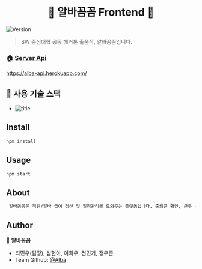 <h1 align="center">👋 알바꼼꼼 Frontend 👋</h1>
<p>
  <img alt="Version" src="https://img.shields.io/badge/version-0.1.0-blue.svg?cacheSeconds=2592000" />
</p>

> SW 중심대학 공동 해커톤 출품작, 알바꼼꼼입니다.

### 🏠 [Server Api]()

https://alba-api.herokuapp.com/

## 🐶 사용 기술 스택

-   ![title](https://img.shields.io/badge/-React-00CAFF?&logo=React&logoColor=white)

## Install

```sh
npm install
```

## Usage

```sh
npm start
```

## About

```sh
 알바꼼꼼은 직원/알바 급여 정산 및 일정관리를 도와주는 플랫폼입니다. 출퇴근 확인, 근무 시간 조정, 매장 관리 및 급여 정산 등의 기능을 직관적인 캘린더 UI를 통해 편리하게 이용할 수 있습니다.
```

## Author

👤 **알바꼼꼼**

-   최민우(팀장), 심현아, 이희우, 전민기, 정우준
-   Team Github: [@Alba](https://github.com/swHackathon11)
